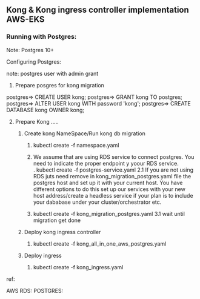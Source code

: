 ## Kong & Kong ingress controller implementation AWS-EKS


### Running with Postgres: 
Note: Postgres 10+

Configuring Postgres:

note: postgres user with admin grant  

1. Prepare posgres for kong migration 

postgres=> CREATE USER kong;
postgres=> GRANT kong TO postgres;
postgres=> ALTER USER kong WITH password 'kong';
postgres=> CREATE DATABASE kong OWNER kong;

2. Prepare Kong .....

	1. Create kong NameSpace/Run kong db migration
       1. kubectl create -f namespace.yaml
       2. We assume that are using RDS service to connect postgres. You need to indicate 
          the proper endpoint y yoour RDS service.  
          . kubectl create -f postgres-service.yaml
          2.1 If you are not using RDS juts need remove in kong_migration_postgres.yaml file 
              the postgres host and set up it with your current host. You have different options to do this
              set up our services with your new host address/create a headless service if your plan is to include 
              your dababase under your cluster/orchestrator etc. 

       3. kubectl create -f kong_migration_postgres.yaml
          3.1 wait until migration get done

    2. Deploy kong ingress controller
       1. kubectl create -f kong_all_in_one_aws_postgres.yaml
    3. Deploy ingress

       1. kubectl create -f kong_ingress.yaml

 ref: 
 
 AWS RDS:
 POSTGRES:  